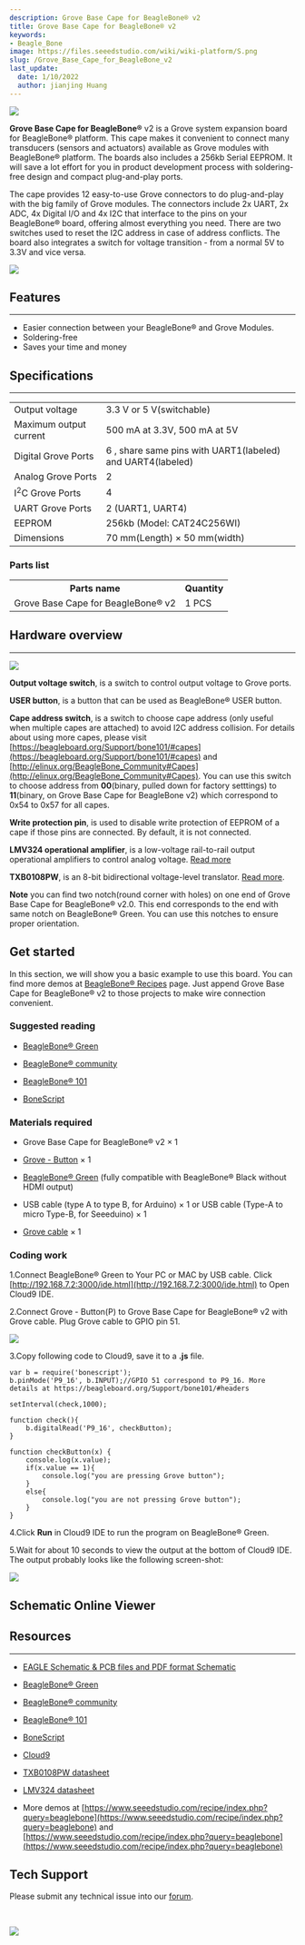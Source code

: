 ```yaml
---
description: Grove Base Cape for BeagleBone® v2
title: Grove Base Cape for BeagleBone® v2
keywords:
- Beagle_Bone
image: https://files.seeedstudio.com/wiki/wiki-platform/S.png
slug: /Grove_Base_Cape_for_BeagleBone_v2
last_update:
  date: 1/10/2022
  author: jianjing Huang
---
```



![](https://files.seeedstudio.com/wiki/Grove_Base_Cape_for_BeagleBone_v2/img/Grove_Base_Cape_for_BeagleBone_v2_product_view_1200.jpg)

**Grove Base Cape for BeagleBone®** v2 is a Grove system expansion board for BeagleBone® platform. This cape makes it convenient to connect many transducers (sensors and actuators) available as Grove modules with BeagleBone® platform. The boards also includes a 256kb Serial EEPROM. It will save a lot effort for you in product development process with soldering-free design and compact plug-and-play ports.

The cape provides 12 easy-to-use Grove connectors to do plug-and-play with the big family of Grove modules. The connectors include 2x UART, 2x ADC, 4x Digital I/O and 4x I2C that interface to the pins on your BeagleBone® board, offering almost everything you need. There are two switches used to reset the I2C address in case of address conflicts. The board also integrates a switch for voltage transition - from a normal 5V to 3.3V and vice versa.

[![](https://files.seeedstudio.com/wiki/Seeed-WiKi/docs/images/300px-Get_One_Now_Banner-ragular.png)](https://www.seeedstudio.com/Grove-Base-Cape-for-Beaglebone-v2.0-p-2644.html)

## Features

---

* Easier connection between your BeagleBone® and Grove Modules.
* Soldering-free
* Saves your time and money

## Specifications

---
<table>
  <tbody><tr>
      <td> Output voltage </td>
      <td> 3.3 V or 5 V(switchable)
      </td></tr>
    <tr>
      <td>  Maximum output current </td>
      <td> 500 mA at 3.3V, 500 mA at 5V
      </td></tr>
    <tr>
      <td> Digital Grove Ports </td>
      <td> 6 , share same pins with UART1(labeled) and UART4(labeled)
      </td></tr>
    <tr>
      <td> Analog Grove Ports </td>
      <td> 2
      </td></tr>
    <tr>
      <td> I<sup>2</sup>C Grove Ports </td>
      <td> 4
      </td></tr>
    <tr>
      <td> UART Grove Ports </td>
      <td> 2 (UART1, UART4)
      </td></tr>
    <tr>
      <td> EEPROM </td>
      <td> 256kb (Model: CAT24C256WI)
      </td></tr>
    <tr>
      <td> Dimensions </td>
      <td> 70 mm(Length) × 50 mm(width)
      </td></tr></tbody></table>

### Parts list

<table>
  <tbody><tr>
      <th>Parts name </th>
      <th> Quantity
      </th></tr>
    <tr>
      <td>Grove Base Cape for BeagleBone® v2 </td>
      <td> 1 PCS
      </td></tr></tbody></table>

## Hardware overview

---
![](https://files.seeedstudio.com/wiki/Grove_Base_Cape_for_BeagleBone_v2/img/Grove_Base_Cape_for_BeagleBone_v2_hardware_overview_1200.jpg)

**Output voltage switch**, is a switch to control output voltage to Grove ports.

**USER button**, is a button that can be used as BeagleBone® USER button.

**Cape address switch**, is a switch to choose cape address (only useful when multiple capes are attached) to avoid I2C address collision. For details about using more capes, please visit [https://beagleboard.org/Support/bone101/#capes](https://beagleboard.org/Support/bone101/#capes) and [http://elinux.org/BeagleBone_Community#Capes](http://elinux.org/BeagleBone_Community#Capes). You can use this switch to choose address from **00**(binary, pulled down for factory setttings) to **11**(binary, on Grove Base Cape for BeagleBone v2) which correspond to 0x54 to 0x57 for all capes.

**Write protection pin**, is used to disable write protection of EEPROM of a cape if those pins are connected. By default, it is not connected.

**LMV324 operational amplifier**, is a low-voltage rail-to-rail output operational amplifiers to control analog voltage. [Read more](http://www.ti.com/lit/ds/symlink/lmv324.pdf)

**TXB0108PW**, is an 8-bit bidirectional voltage-level translator. [Read more](http://www.electroensaimada.com/uploads/9/0/8/9/9089783/txb0108.pdf).

**Note** you can find two notch(round corner with holes) on one end of Grove Base Cape for BeagleBone® v2.0. This end corresponds to the end with same notch on BeagleBone® Green. You can use this notches to ensure proper orientation.

## Get started

In this section, we will show you a basic example to use this board. You can find more demos at [BeagleBone® Recipes](https://www.seeedstudio.com/recipe/index.php?query=beaglebone) page. Just append Grove Base Cape for BeagleBone® v2 to those projects to make wire connection convenient.

### Suggested reading

* [BeagleBone® Green](/BeagleBone_Green)

* [BeagleBone® community](https://beagleboard.org/)

* [BeagleBone® 101](https://beagleboard.org/support/bone101)

* [BoneScript](https://beagleboard.org/support/bonescript)

### Materials required

* Grove Base Cape for BeagleBone® v2 × 1

* [Grove - Button](https://www.seeedstudio.com/item_detail.html?p_id=766) × 1

* [BeagleBone® Green](https://www.seeedstudio.com/item_detail.html?p_id=2504) (fully compatible with BeagleBone® Black without HDMI output)

* USB cable (type A to type B, for Arduino) × 1 or USB cable (Type-A to micro Type-B, for Seeeduino) × 1

* [Grove cable](https://www.seeedstudio.com/depot/Grove-Universal-4-Pin-Buckled-5cm-Cable-5-PCs-Pack-p-925.html?cPath=98_106_57) × 1

### Coding work

1.Connect BeagleBone® Green to Your PC or MAC by USB cable. Click [http://192.168.7.2:3000/ide.html](http://192.168.7.2:3000/ide.html) to Open Cloud9 IDE.

2.Connect Grove - Button(P) to Grove Base Cape for  BeagleBone® v2 with Grove cable. Plug Grove cable to GPIO pin 51.

![](https://files.seeedstudio.com/wiki/Grove_Base_Cape_for_BeagleBone_v2/img/Grove_Base_Cape_for_BeagleBone_v2_wiki_demo_1200.jpg)

3.Copy following code to Cloud9, save it to a **.js** file.

```
var b = require('bonescript');
b.pinMode('P9_16', b.INPUT);//GPIO 51 correspond to P9_16. More details at https://beagleboard.org/Support/bone101/#headers

setInterval(check,1000);

function check(){
    b.digitalRead('P9_16', checkButton);
}

function checkButton(x) {
    console.log(x.value);
    if(x.value == 1){
        console.log("you are pressing Grove button");
    }
    else{
        console.log("you are not pressing Grove button");
    }
}
```

4.Click **Run** in Cloud9 IDE to run the program on BeagleBone® Green.

5.Wait for about 10 seconds to view the output at the bottom of Cloud9 IDE. The output probably looks like the following screen-shot:

![](https://files.seeedstudio.com/wiki/Grove_Base_Cape_for_BeagleBone_v2/img/Grove_Base_Cape_for_BeagleBone_v2_wiki_demo_result_600_s.png)

## Schematic Online Viewer

<div className="altium-ecad-viewer" data-project-src="https://files.seeedstudio.com/wiki/Grove_Base_Cape_for_BeagleBone_v2/res/Grove_Base_Cape_for_BeagleBone_v2.0_Schematics.zip" style={{borderRadius: '0px 0px 4px 4px', height: 500, borderStyle: 'solid', borderWidth: 1, borderColor: 'rgb(241, 241, 241)', overflow: 'hidden', maxWidth: 1280, maxHeight: 700, boxSizing: 'border-box'}}>
</div>

## Resources

---

* [EAGLE Schematic &amp; PCB files and PDF format Schematic](https://files.seeedstudio.com/wiki/Grove_Base_Cape_for_BeagleBone_v2/res/Grove_Base_Cape_for_BeagleBone_v2.0_Schematics.zip)

* [BeagleBone® Green](/BeagleBone_Green)

* [BeagleBone® community](https://beagleboard.org/)

* [BeagleBone® 101](https://beagleboard.org/support/bone101)

* [BoneScript](https://beagleboard.org/support/bonescript)

* [Cloud9](https://c9.io/)

* [TXB0108PW datasheet](http://www.electroensaimada.com/uploads/9/0/8/9/9089783/txb0108.pdf)

* [LMV324 datasheet](http://www.ti.com/lit/ds/symlink/lmv324.pdf)

* More demos at [https://www.seeedstudio.com/recipe/index.php?query=beaglebone](https://www.seeedstudio.com/recipe/index.php?query=beaglebone) and [https://www.seeedstudio.com/recipe/index.php?query=beaglebone](https://www.seeedstudio.com/recipe/index.php?query=beaglebone)

## Tech Support

Please submit any technical issue into our [forum](https://forum.seeedstudio.com/).
<div>
  <br /><p style={{textAlign: 'center'}}><a href="https://www.seeedstudio.com/act-4.html?utm_source=wiki&utm_medium=wikibanner&utm_campaign=newproducts" target="_blank"><img src="https://files.seeedstudio.com/wiki/Wiki_Banner/new_product.jpg" /></a></p>
</div>
